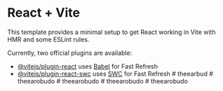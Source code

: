 # React + Vite

This template provides a minimal setup to get React working in Vite with HMR and some ESLint rules.

Currently, two official plugins are available:

- [@vitejs/plugin-react](https://github.com/vitejs/vite-plugin-react/blob/main/packages/plugin-react/README.md) uses [Babel](https://babeljs.io/) for Fast Refresh
- [@vitejs/plugin-react-swc](https://github.com/vitejs/vite-plugin-react-swc) uses [SWC](https://swc.rs/) for Fast Refresh
#   t h e e a r b u d  
 #   t h e e a r o b u d o  
 #   t h e e a r o b u d o  
 #   t h e e a r o b u d o  
 #   t h e e a r o b u d o  
 